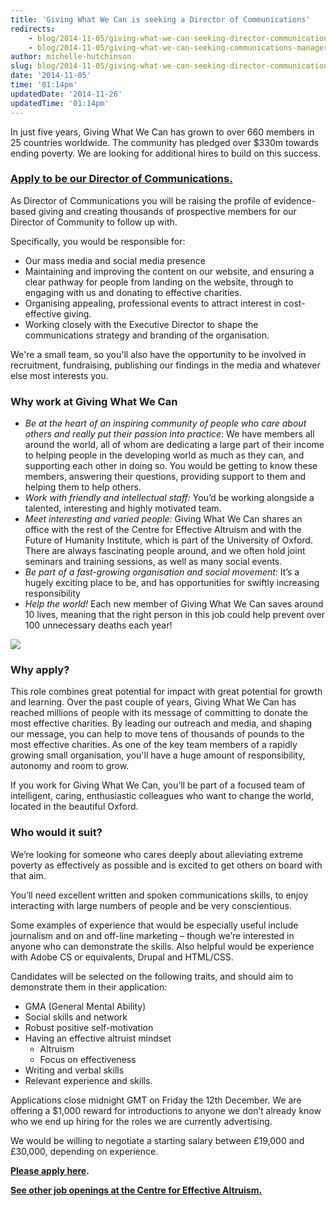```yaml
---
title: 'Giving What We Can is seeking a Director of Communications'
redirects:
    - blog/2014-11-05/giving-what-we-can-seeking-director-communications
    - blog/2014-11-05/giving-what-we-can-seeking-communications-manager
author: michelle-hutchinson
slug: blog/2014-11-05/giving-what-we-can-seeking-director-communications
date: '2014-11-05'
time: '01:14pm'
updatedDate: '2014-11-26'
updatedTime: '01:14pm'
---
```

In just five years, Giving What We Can has grown to over 660 members in 25 countries worldwide. The community has pledged over $330m towards ending poverty. We are looking for additional hires to build on this success.

### **[Apply to be our Director of Communications.](https://docs.google.com/forms/d/1cv0BikO2MGmnkBWz9-euTFbqHO0Ttbn-iM_KA7i5zII/viewform)**

As Director of Communications you will be raising the profile of evidence-based giving and creating thousands of prospective members for our Director of Community to follow up with.

Specifically, you would be responsible for:

*   Our mass media and social media presence
*   Maintaining and improving the content on our website, and ensuring a clear pathway for people from landing on the website, through to engaging with us and donating to effective charities.
*   Organising appealing, professional events to attract interest in cost-effective giving.
*   Working closely with the Executive Director to shape the communications strategy and branding of the organisation.

We're a small team, so you'll also have the opportunity to be involved in recruitment, fundraising, publishing our findings in the media and whatever else most interests you.

### Why work at Giving What We Can

*   _Be at the heart of an inspiring community of people who care about others and really put their passion into practice_:
    We have members all around the world, all of whom are dedicating a large part of their income to helping people in the developing world as much as they can, and supporting each other in doing so. You would be getting to know these members, answering their questions, providing support to them and helping them to help others.
*   _Work with friendly and intellectual staff:_
    You’d be working alongside a talented, interesting and highly motivated team.
*   _Meet interesting and varied people:_
    Giving What We Can shares an office with the rest of the Centre for Effective Altruism and with the Future of Humanity Institute, which is part of the University of Oxford. There are always fascinating people around, and we often hold joint seminars and training sessions, as well as many social events.
*   _Be part of a fast-growing organisation and social movement:_
    It’s a hugely exciting place to be, and has opportunities for swiftly increasing responsibility
*   _Help the world!_
    Each new member of Giving What We Can saves around 10 lives, meaning that the right person in this job could help prevent over 100 unnecessary deaths each year!

![](/images/uploads/1501375_10204002928894462_3906455938052441628_o.jpg)

### Why apply?

This role combines great potential for impact with great potential for growth and learning. Over the past couple of years, Giving What We Can has reached millions of people with its message of committing to donate the most effective charities. By leading our outreach and media, and shaping our message, you can help to move tens of thousands of pounds to the most effective charities. As one of the key team members of a rapidly growing small organisation, you'll have a huge amount of responsibility, autonomy and room to grow.

If you work for Giving What We Can, you’ll be part of a focused team of intelligent, caring, enthusiastic colleagues who want to change the world, located in the beautiful Oxford.

### Who would it suit?

We’re looking for someone who cares deeply about alleviating extreme poverty as effectively as possible and is excited to get others on board with that aim.

You’ll need excellent written and spoken communications skills, to enjoy interacting with large numbers of people and be very conscientious.

Some examples of experience that would be especially useful include journalism and on and off-line marketing – though we’re interested in anyone who can demonstrate the skills. Also helpful would be experience with Adobe CS or equivalents, Drupal and HTML/CSS.

Candidates will be selected on the following traits, and should aim to demonstrate them in their application:

*   GMA (General Mental Ability)
*   Social skills and network
*   Robust positive self-motivation
*   Having an effective altruist mindset
    *   Altruism
    *   Focus on effectiveness
*   Writing and verbal skills
*   Relevant experience and skills.

Applications close midnight GMT on Friday the 12th December. We are offering a $1,000 reward for introductions to anyone we don’t already know who we end up hiring for the roles we are currently advertising.

We would be willing to negotiate a starting salary between £19,000 and £30,000, depending on experience.

**[Please apply here](https://docs.google.com/forms/d/1cv0BikO2MGmnkBWz9-euTFbqHO0Ttbn-iM_KA7i5zII/viewform).**

[**See other job openings at the Centre for Effective Altruism.**](https://centreforeffectivealtruism.org/careers/)